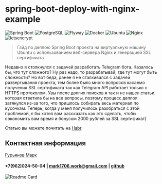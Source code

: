 # spring-boot-deploy-with-nginx-example
![Spring Boot](https://img.shields.io/badge/-springboot-0a0a0a?style=for-the-badge&logo=springboot)
![PostgreSQL](https://img.shields.io/badge/-postgresql-0a0a0a?style=for-the-badge&logo=postgresql)
![Flyway](https://img.shields.io/badge/-flyway-0a0a0a?style=for-the-badge&logo=flyway)
![Docker](https://img.shields.io/badge/-Docker-0a0a0a?style=for-the-badge&logo=Docker)
![Ubuntu](https://img.shields.io/badge/-Ubuntu-0a0a0a?style=for-the-badge&logo=Ubuntu)
![Nginx](https://img.shields.io/badge/-Nginx-0a0a0a?style=for-the-badge&logo=Nginx)
![letsencrypt](https://img.shields.io/badge/-letsencrypt-0a0a0a?style=for-the-badge&logo=letsencrypt)
<br/>

> Гайд по деплою Spring Boot проекта на виртуальную машину Ubuntu с использованием веб-сервера Nginx и генерацией SSL сертификата

Недавно я столкнулся с задачей разработать Telegram бота. Казалось бы, что тут сложного? Ну раз надо, то разрабатывай, где тут могут быть сложности? Но вот беда, ранее я не сталкивался с задачей развертывания проекта, тем более было много вопросов касаемо получения SSL сертификата так как Telegram API работает только с HTTPS протоколом. Увы после долгих поисков я так и не нашел статьи, которая ответила бы на все вопросы, поэтому процесс деплоя затянулся из-за того, что пришлось собирать весь материал по кусочкам. Теперь, когда у меня получилось разобраться с этой проблемой, я бы хотел вам рассказать как это сделать, чтобы сэкономить вам время и бонусом 2000 рублей за SSL сертификат)

Статью вы можете почитать на [Habr](https://habr.com/ru/sandbox/177076/)

## Контактная информация
[Гурьянов Марк](https://mark1708.github.io/)
#### +7(962)024-50-04 | mark1708.work@gmail.com | [github](http://github.com/Mark1708)

![Readme Card](https://github-readme-stats.vercel.app/api/pin/?username=mark1708&repo=spring-boot-deploy-with-nginx-example&theme=chartreuse-dark&show_icons=true)

